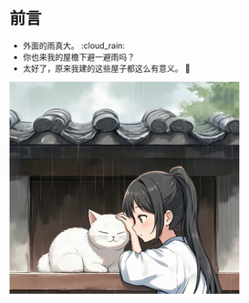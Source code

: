 # 前言

- 外面的雨真大。 :cloud_rain:
- 你也来我的屋檐下避一避雨吗？
- 太好了，原来我建的这些屋子都这么有意义。 :star2:

<img src="../assets/preface.png" style="max-width: 80%; height: auto;">